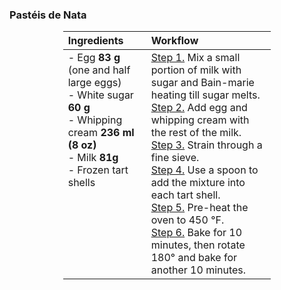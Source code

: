 ### Pastéis de Nata

<table style="width: 66%; margin: 0 auto; border-collapse: collapse; text-align: left;">
<thead>
  <tr>
    <th style="width: 40%;">Ingredients</th>
    <th style="width: 60%;">Workflow</th>
  </tr>
</thead>
<tbody>
  <tr>
    <td style="text-align: left; vertical-align: top;">
    - Egg <span class="dashed-popover" data-toggle="popover" data-placement="top" title="The weights above have to be precise!"><b>83 g</b></span> (one and half large eggs)<br>
    - White sugar <b>60 g</b><br>
    - Whipping cream <b>236 ml (8 oz)</b><br>
    - Milk <b>81g</b><br>
    - Frozen tart shells
    </td>
    <td style="text-align: left; vertical-align: top;">
    <u>Step 1.</u> Mix a small portion of milk with sugar and Bain-marie heating till sugar melts.<br>
    <u>Step 2.</u> Add egg and whipping cream with the rest of the milk.<br>
    <u>Step 3.</u> Strain through a fine sieve.<br>
    <u>Step 4.</u> Use a spoon to add the mixture into each tart shell.<br>
    <u>Step 5.</u> Pre-heat the oven to 450 °F.<br>
    <u>Step 6.</u> Bake for 10 minutes, then rotate 180° and bake for another 10 minutes.
    </td>
  </tr>
</tbody>
</table>
<br>
